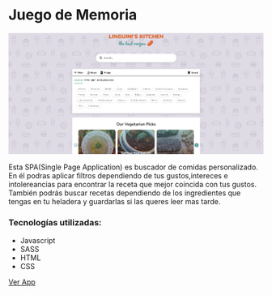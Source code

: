 # Juego de Memoria

![img](./app/assets/LinguinisKitchenScreen.png)

Esta SPA(Single Page Application) es buscador de comidas personalizado. En él podras aplicar filtros dependiendo de tus gustos,intereces e intolereancias para encontrar la receta que mejor coincida con tus gustos. También podrás buscar recetas dependiendo de los ingredientes que tengas en tu heladera y guardarlas si las queres leer mas tarde.

### Tecnologías utilizadas:
- Javascript
- SASS
- HTML
- CSS

[Ver App](https://romanalvarezz.github.io/La-Scaloneta-Memory-Game/)